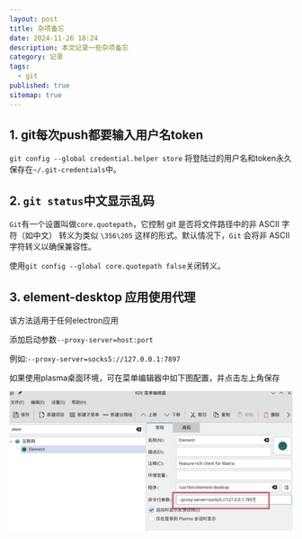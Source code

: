 ```yaml
---
layout: post
title: 杂项备忘
date: 2024-11-26 18:24
description: 本文记录一些杂项备忘
category: 记录
tags:
  - git
published: true
sitemap: true
---
```


## 1. git每次push都要输入用户名token

`git config --global credential.helper store` 将登陆过的用户名和token永久保存在`~/.git-credentials`中。

## 2. `git status`中文显示乱码

`Git`有一个设置叫做`core.quotepath`，它控制 git 是否将文件路径中的非 ASCII 字符（如中文）
转义为类似 `\356\205` 这样的形式。默认情况下，`Git` 会将非 ASCII 字符转义以确保兼容性。

使用`git config --global core.quotepath false`关闭转义。

## 3. element-desktop 应用使用代理

该方法适用于任何electron应用

添加启动参数`--proxy-server=host:port`

例如:`--proxy-server=socks5://127.0.0.1:7897`

如果使用plasma桌面环境，可在菜单编辑器中如下图配置，并点击左上角保存

![element_proxy](../images/element_proxy.png)
